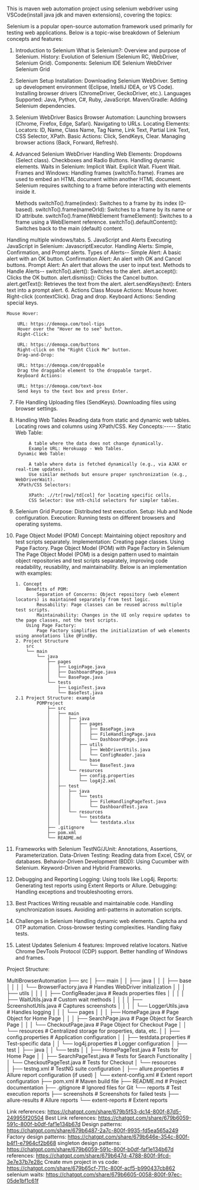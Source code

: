 This is maven web automation project using selenium webdriver using VSCode(install java jdk and maven extensions), covering the topics:

Selenium is a popular open-source automation framework used primarily for testing web applications. Below is a topic-wise breakdown of Selenium concepts and features:

1. Introduction to Selenium
What is Selenium?: Overview and purpose of Selenium.
History: Evolution of Selenium (Selenium RC, WebDriver, Selenium Grid).
Components:
Selenium IDE
Selenium WebDriver
Selenium Grid
2. Selenium Setup
Installation:
Downloading Selenium WebDriver.
Setting up development environment (Eclipse, IntelliJ IDEA, or VS Code).
Installing browser drivers (ChromeDriver, GeckoDriver, etc.).
Languages Supported:
Java, Python, C#, Ruby, JavaScript.
Maven/Gradle:
Adding Selenium dependencies.
3. Selenium WebDriver Basics
Browser Automation:
Launching browsers (Chrome, Firefox, Edge, Safari).
Navigating to URLs.
Locating Elements:
Locators:
ID, Name, Class Name, Tag Name, Link Text, Partial Link Text, CSS Selector, XPath.
Basic Actions:
Click, SendKeys, Clear.
Managing browser actions (Back, Forward, Refresh).
4. Advanced Selenium WebDriver
Handling Web Elements:
Dropdowns (Select class).
Checkboxes and Radio Buttons.
Handling dynamic elements.
Waits in Selenium:
Implicit Wait.
Explicit Wait.
Fluent Wait.
Frames and Windows:
Handling frames (switchTo.frame).
    Frames are used to embed an HTML document within another HTML document. Selenium requires switching to a frame before interacting with elements inside it.

    Methods
    switchTo().frame(index): Switches to a frame by its index (0-based).
    switchTo().frame(nameOrId): Switches to a frame by its name or ID attribute.
    switchTo().frame(WebElement frameElement): Switches to a frame using a WebElement reference.
    switchTo().defaultContent(): Switches back to the main (default) content.
    
Handling multiple windows/tabs.
5. JavaScript and Alerts
Executing JavaScript in Selenium:
JavascriptExecutor.
Handling Alerts:
Simple, Confirmation, and Prompt alerts.
    Types of Alerts--
        Simple Alert: A basic alert with an OK button.
        Confirmation Alert: An alert with OK and Cancel buttons.
        Prompt Alert: An alert that allows the user to input text.
    Methods to Handle Alerts--
            switchTo().alert(): Switches to the alert.
            alert.accept(): Clicks the OK button.
            alert.dismiss(): Clicks the Cancel button.
            alert.getText(): Retrieves the text from the alert.
            alert.sendKeys(text): Enters text into a prompt alert.
6. Actions Class
Mouse Actions:
Mouse hover.
Right-click (contextClick).
Drag and drop.
Keyboard Actions: Sending special keys.
    
    Mouse Hover:

        URL: https://demoqa.com/tool-tips
        Hover over the "Hover me to see" button.
        Right-Click:

        URL: https://demoqa.com/buttons
        Right-click on the "Right Click Me" button.
        Drag-and-Drop:

        URL: https://demoqa.com/droppable
        Drag the draggable element to the droppable target.
        Keyboard Actions:

        URL: https://demoqa.com/text-box
        Send keys to the text box and press Enter.
        
7. File Handling
Uploading files (SendKeys).
Downloading files using browser settings.
8. Handling Web Tables
Reading data from static and dynamic web tables.
Locating rows and columns using XPath/CSS.
    Key Concepts:-----
        Static Web Table:

            A table where the data does not change dynamically.
            Example URL: Herokuapp - Web Tables.
        Dynamic Web Table:

            A table where data is fetched dynamically (e.g., via AJAX or real-time updates).
            Use similar methods but ensure proper synchronization (e.g., WebDriverWait).
        XPath/CSS Selectors:

            XPath: .//tr[row]/td[col] for locating specific cells.
            CSS Selector: Use nth-child selectors for simpler tables.
9. Selenium Grid
Purpose:
Distributed test execution.
Setup:
Hub and Node configuration.
Execution:
Running tests on different browsers and operating systems.
10. Page Object Model (POM)
    Concept:
        Maintaining object repository and test scripts separately.
        Implementation:
        Creating page classes.
        Using Page Factory.
    Page Object Model (POM) with Page Factory in Selenium
        The Page Object Model (POM) is a design pattern used to maintain object repositories and test scripts separately, improving code readability, reusability, and maintainability. Below is an implementation with examples:

        1. Concept
            Benefits of POM:
                Separation of Concerns: Object repository (web element locators) is maintained separately from test logic.
                Reusability: Page classes can be reused across multiple test scripts.
                Maintainability: Changes in the UI only require updates to the page classes, not the test scripts.
            Using Page Factory:
                Page Factory simplifies the initialization of web elements using annotations like @FindBy.
        2. Project Structure
            src
            └── main
                └── java
                    ├── pages
                    │   ├── LoginPage.java
                    │   ├── DashboardPage.java
                    │   └── BasePage.java
                    └── tests
                        ├── LoginTest.java
                        └── BaseTest.java
        2.1 Project Structure: example
                POMProject
                    ├── src
                    │   ├── main
                    │   │   ├── java
                    │   │   │   ├── pages
                    │   │   │   │   ├── BasePage.java
                    │   │   │   │   ├── FileHandlingPage.java
                    │   │   │   │   └── DashboardPage.java
                    │   │   │   ├── utils
                    │   │   │   │   ├── WebDriverUtils.java
                    │   │   │   │   └── ConfigReader.java
                    │   │   │   └── base
                    │   │   │       └── BaseTest.java
                    │   │   └── resources
                    │   │       ├── config.properties
                    │   │       └── log4j2.xml
                    │   ├── test
                    │   │   ├── java
                    │   │   │   └── tests
                    │   │   │       ├── FileHandlingPageTest.java
                    │   │   │       └── DashboardTest.java
                    │   │   └── resources
                    │   │       └── testdata
                    │   │           └── testdata.xlsx
                    ├── .gitignore
                    ├── pom.xml
                    └── README.md


11. Frameworks with Selenium
TestNG/JUnit:
Annotations, Assertions, Parameterization.
Data-Driven Testing:
Reading data from Excel, CSV, or databases.
Behavior-Driven Development (BDD):
Using Cucumber with Selenium.
Keyword-Driven and Hybrid Frameworks.
12. Debugging and Reporting
Logging:
Using tools like Log4j.
Reports:
Generating test reports using Extent Reports or Allure.
Debugging:
Handling exceptions and troubleshooting errors.
13. Best Practices
Writing reusable and maintainable code.
Handling synchronization issues.
Avoiding anti-patterns in automation scripts.
14. Challenges in Selenium
Handling dynamic web elements.
Captcha and OTP automation.
Cross-browser testing complexities.
Handling flaky tests.
15. Latest Updates
Selenium 4 features:
Improved relative locators.
Native Chrome DevTools Protocol (CDP) support.
Better handling of Windows and frames.

Project Structure:

MultiBrowserAutomation
├── src
│   ├── main
│   │   ├── java
│   │   │   ├── base
│   │   │   │   └── BrowserFactory.java            # Handles WebDriver initialization
│   │   │   ├── utils
│   │   │   │   ├── ConfigReader.java             # Reads properties files
│   │   │   │   ├── WaitUtils.java                # Custom wait methods
│   │   │   │   ├── ScreenshotUtils.java          # Captures screenshots
│   │   │   │   └── LoggerUtils.java              # Handles logging
│   │   │   └── pages
│   │   │       ├── HomePage.java                 # Page Object for Home Page
│   │   │       ├── SearchPage.java               # Page Object for Search Page
│   │   │       └── CheckoutPage.java             # Page Object for Checkout Page
│   │   └── resources                              # Centralized storage for properties, data, etc.
│   │       ├── config.properties                 # Application configuration
│   │       ├── testdata.properties               # Test-specific data
│   │       └── log4j.properties                  # Logger configuration
│   ├── test
│       ├── java
│       │   └── tests
│       │       ├── HomePageTest.java             # Tests for Home Page
│       │       ├── SearchPageTest.java           # Tests for Search Functionality
│       │       └── CheckoutPageTest.java         # Tests for Checkout
│       └── resources                             
│           ├── testng.xml                        # TestNG suite configuration
│           ├── allure.properties                 # Allure report configuration (if used)
│           └── extent-config.xml                 # Extent report configuration
├── pom.xml                                       # Maven build file
├── README.md                                     # Project documentation
├── .gitignore                                    # Ignored files for Git
└── reports                                       # Test execution reports
    ├── screenshots                               # Screenshots for failed tests
    ├── allure-results                            # Allure reports
    └── extent-reports                            # Extent reports

Link references: https://chatgpt.com/share/679b5f53-dc14-800f-87d5-249955f20504
Best Link references: https://chatgpt.com/share/679b6059-591c-800f-b0df-faf1e134b67d
Design patterns: https://chatgpt.com/share/679b6487-2a7c-800f-9935-fd5ea565a249
Factory design patterns: https://chatgpt.com/share/679b646e-354c-800f-b4f1-e7964cf2b668
singleton design patterns: https://chatgpt.com/share/679b6059-591c-800f-b0df-faf1e134b67d
references: https://chatgpt.com/share/679b647d-4788-800f-9fcd-3e7e37b7e28c
Create mvn project in vs code: https://chatgpt.com/share/679b65cf-711c-800f-acf5-b990437cb862
selenium waits: https://chatgpt.com/share/679b6605-0058-800f-97ec-05de1bf1c61f
